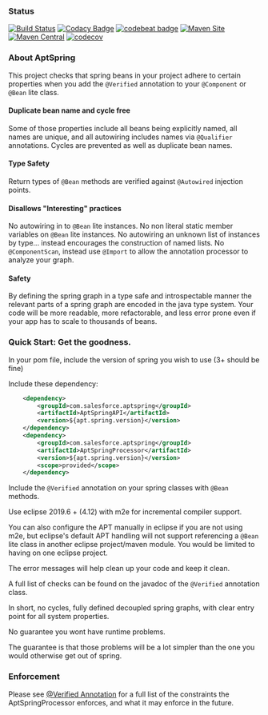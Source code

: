### Status ###

[![Build Status](https://travis-ci.org/salesforce/AptSpring.svg?branch=master)](https://travis-ci.org/salesforce/AptSpring)
[![Codacy Badge](https://api.codacy.com/project/badge/Grade/7e9fe7e2a2534e9dacddaf15a9fc27e4)](https://www.codacy.com/app/rexhoffman/AptSpring?utm_source=github.com&amp;utm_medium=referral&amp;utm_content=salesforce/AptSpring&amp;utm_campaign=Badge_Grade)
[![codebeat badge](https://codebeat.co/badges/a0528ed4-185e-4ac2-90c5-a93477656a7a)](https://codebeat.co/projects/github-com-salesforce-aptspring-master)
[![Maven Site](https://img.shields.io/badge/maven_site-2.0.7-green.svg)](https://salesforce.github.com/AptSpring/2.0.7/index.html)
[![Maven Central](https://maven-badges.herokuapp.com/maven-central/com.salesforce.aptspring/AptSpringParent/badge.svg)](https://maven-badges.herokuapp.com/maven-central/com.salesforce.aptspring/AptSpringParent)
[![codecov](https://codecov.io/gh/salesforce/AptSpring/branch/master/graph/badge.svg)](https://codecov.io/gh/salesforce/AptSpring)

### About AptSpring ###

This project checks that spring beans in your project adhere to certain properties when you add the ```@Verified``` annotation to your ```@Component``` or ```@Bean``` lite class.

#### Duplicate bean name and cycle free ####

Some of those properties include all beans being explicitly named, all names are unique, and all autowiring includes names via ```@Qualifier``` annotations.  Cycles are prevented as well as duplicate bean names.  

#### Type Safety ####

Return types of ```@Bean``` methods are verified against ```@Autowired``` injection points.

#### Disallows "Interesting" practices ####

No autowiring in to ```@Bean``` lite instances.
No non literal static member variables on ```@Bean``` lite instances.
No autowiring an unknown list of instances by type... instead encourages the construction of named lists.
No ```@ComponentScan```, instead use ```@Import``` to allow the annotation processor to analyze your graph.

#### Safety ####

By defining the spring graph in a type safe and introspectable manner the relevant parts of a spring graph are encoded in the java type system.  Your code will be more readable, more refactorable, and less error prone even if your app has to scale to thousands of beans.

### Quick Start: Get the goodness. ###

In your pom file, include the version of spring you wish to use (3+ should be fine)

Include these dependency:

```xml
    <dependency>
        <groupId>com.salesforce.aptspring</groupId>
        <artifactId>AptSpringAPI</artifactId>
        <version>${apt.spring.version}</version>
    </dependency>
    <dependency>
        <groupId>com.salesforce.aptspring</groupId>
        <artifactId>AptSpringProcessor</artifactId>
        <version>${apt.spring.version}</version>
        <scope>provided</scope>
    </dependency>
```

Include the ```@Verified``` annotation on your spring classes with ```@Bean``` methods.

Use eclipse 2019.6 + (4.12) with m2e for incremental compiler support.

You can also configure the APT manually in eclipse if you are not using m2e, but eclipse's default APT handling will not support referencing a ```@Bean``` lite class in another eclipse project/maven module.  You would be limited to having on one eclipse project.

The error messages will help clean up your code and keep it clean.

A full list of checks can be found on the javadoc of the ```@Verified``` annotation class.

In short, no cycles, fully defined decoupled spring graphs, with clear entry point for all system properties.

No guarantee you wont have runtime problems.

The guarantee is that those problems will be a lot simpler than the one you would otherwise get out of spring.

### Enforcement ###
Please see [@Verified Annotation](./AptSpringAPI/src/main/java/com/salesforce/aptspring/Verified.java#L35) for a full list of the
constraints the AptSpringProcessor enforces, and what it may enforce in the future.
